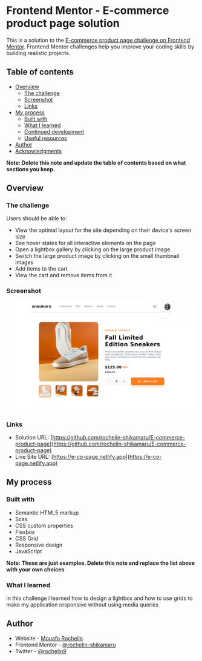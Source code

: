 # Frontend Mentor - E-commerce product page solution

This is a solution to the [E-commerce product page challenge on Frontend Mentor](https://www.frontendmentor.io/challenges/ecommerce-product-page-UPsZ9MJp6). Frontend Mentor challenges help you improve your coding skills by building realistic projects.

## Table of contents

- [Overview](#overview)
  - [The challenge](#the-challenge)
  - [Screenshot](#screenshot)
  - [Links](#links)
- [My process](#my-process)
  - [Built with](#built-with)
  - [What I learned](#what-i-learned)
  - [Continued development](#continued-development)
  - [Useful resources](#useful-resources)
- [Author](#author)
- [Acknowledgments](#acknowledgments)

**Note: Delete this note and update the table of contents based on what sections you keep.**

## Overview

### The challenge

Users should be able to:

- View the optimal layout for the site depending on their device's screen size
- See hover states for all interactive elements on the page
- Open a lightbox gallery by clicking on the large product image
- Switch the large product image by clicking on the small thumbnail images
- Add items to the cart
- View the cart and remove items from it

### Screenshot

![](./images/screenshot-eco.png)

### Links

- Solution URL: [https://github.com/rochelin-shikamaru/E-commerce-product-page](https://github.com/rochelin-shikamaru/E-commerce-product-page)
- Live Site URL: [https://e-co-page.netlify.app](https://e-co-page.netlify.app)

## My process

### Built with

- Semantic HTML5 markup
- Scss
- CSS custom properties
- Flexbox
- CSS Grid
- Responsive design
- JavaScript


**Note: These are just examples. Delete this note and replace the list above with your own choices**

### What I learned

in this challenge i learned how to design a lightbox and how to use grids to make my application responsive without using media queries


## Author

- Website - [Mouafo Rochelin](https://rochelin-portfolio.netlify.app)
- Frontend Mentor - [@rochelin-shikamaru](https://www.frontendmentor.io/profile/rochelin-shikamaru)
- Twitter - [@rochelin9](https://twitter.com/rochelin9)

